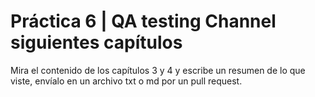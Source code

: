 # Práctica 6 | QA testing Channel siguientes capítulos
Mira el contenido de los capítulos 3 y 4 y escribe un resumen de lo que viste, envíalo en un archivo txt o md por un pull request.